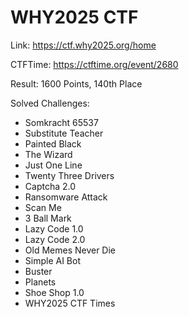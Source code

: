 # WHY2025 CTF

Link: https://ctf.why2025.org/home

CTFTime: https://ctftime.org/event/2680

Result: 1600 Points, 140th Place

Solved Challenges:

- Somkracht 65537
- Substitute Teacher
- Painted Black
- The Wizard
- Just One Line
- Twenty Three Drivers
- Captcha 2.0
- Ransomware Attack
- Scan Me
- 3 Ball Mark
- Lazy Code 1.0
- Lazy Code 2.0
- Old Memes Never Die
- Simple AI Bot
- Buster
- Planets
- Shoe Shop 1.0
- WHY2025 CTF Times
